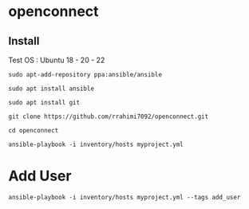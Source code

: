 # openconnect

## Install 
Test OS : Ubuntu 18 - 20 - 22
```
sudo apt-add-repository ppa:ansible/ansible
```
```
sudo apt install ansible
```
```
sudo apt install git
```
```
git clone https://github.com/rrahimi7092/openconnect.git
```
```
cd openconnect
```
```
ansible-playbook -i inventory/hosts myproject.yml
```

# Add User
```
ansible-playbook -i inventory/hosts myproject.yml --tags add_user
```
